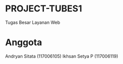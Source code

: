 PROJECT-TUBES1
==============

Tugas Besar Layanan Web 

Anggota
==============
Andryan Sitata (117006105)
Ikhsan Setya P (117006119)
